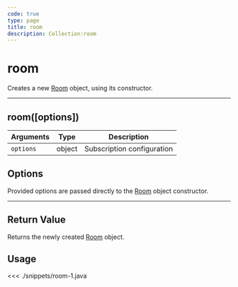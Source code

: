 ```yaml
---
code: true
type: page
title: room
description: Collection:room
---
```


# room

Creates a new [Room](/sdk/android/3/controllers/room/) object, using its constructor.

---

## room([options])

| Arguments | Type   | Description                |
| --------- | ------ | -------------------------- |
| `options` | object | Subscription configuration |

## Options

Provided options are passed directly to the [Room](/sdk/android/3/controllers/room/) object constructor.

---

## Return Value

Returns the newly created [Room](/sdk/android/3/controllers/room/) object.

## Usage

<<< ./snippets/room-1.java
